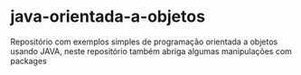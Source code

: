 # java-orientada-a-objetos
Repositório com exemplos simples de programação orientada a objetos usando JAVA, neste repositório também abriga algumas manipulações com packages
